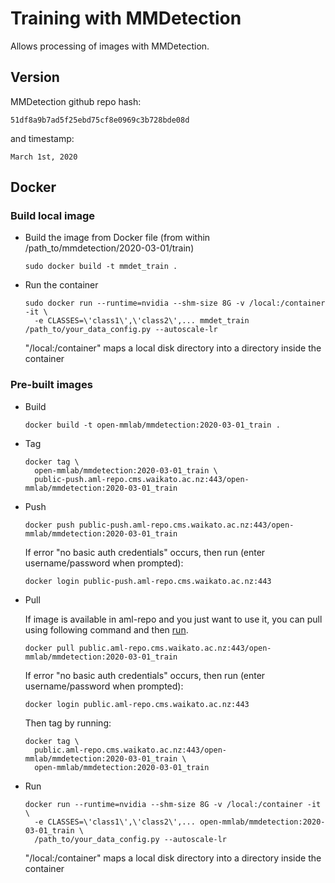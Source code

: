 # Training with MMDetection

Allows processing of images with MMDetection.

## Version

MMDetection github repo hash:

```
51df8a9b7ad5f25ebd75cf8e0969c3b728bde08d
```

and timestamp:

```
March 1st, 2020
```

## Docker

### Build local image

* Build the image from Docker file (from within /path_to/mmdetection/2020-03-01/train)

  ```commandline
  sudo docker build -t mmdet_train .
  ```
  
* Run the container

  ```commandline
  sudo docker run --runtime=nvidia --shm-size 8G -v /local:/container -it \
    -e CLASSES=\'class1\',\'class2\',... mmdet_train /path_to/your_data_config.py --autoscale-lr
  ```
  "/local:/container" maps a local disk directory into a directory inside the container


### Pre-built images

* Build

  ```commandline
  docker build -t open-mmlab/mmdetection:2020-03-01_train .
  ```
  
* Tag

  ```commandline
  docker tag \
    open-mmlab/mmdetection:2020-03-01_train \
    public-push.aml-repo.cms.waikato.ac.nz:443/open-mmlab/mmdetection:2020-03-01_train
  ```
  
* Push

  ```commandline
  docker push public-push.aml-repo.cms.waikato.ac.nz:443/open-mmlab/mmdetection:2020-03-01_train
  ```
  If error "no basic auth credentials" occurs, then run (enter username/password when prompted):
  
  ```commandline
  docker login public-push.aml-repo.cms.waikato.ac.nz:443
  ```
  
* Pull

  If image is available in aml-repo and you just want to use it, you can pull using following command and then [run](#run).

  ```commandline
  docker pull public.aml-repo.cms.waikato.ac.nz:443/open-mmlab/mmdetection:2020-03-01_train
  ```
  If error "no basic auth credentials" occurs, then run (enter username/password when prompted):
  
  ```commandline
  docker login public.aml-repo.cms.waikato.ac.nz:443
  ```
  Then tag by running:
  
  ```commandline
  docker tag \
    public.aml-repo.cms.waikato.ac.nz:443/open-mmlab/mmdetection:2020-03-01_train \
    open-mmlab/mmdetection:2020-03-01_train
  ```

* <a name="run">Run</a>

  ```commandline
  docker run --runtime=nvidia --shm-size 8G -v /local:/container -it \
    -e CLASSES=\'class1\',\'class2\',... open-mmlab/mmdetection:2020-03-01_train \
    /path_to/your_data_config.py --autoscale-lr
  ```
  "/local:/container" maps a local disk directory into a directory inside the container

